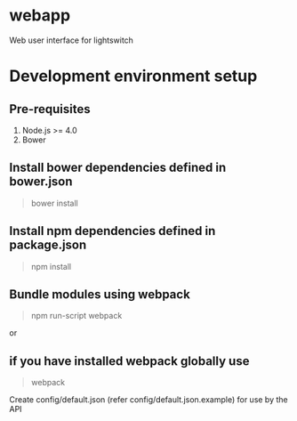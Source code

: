 # webapp
Web user interface for lightswitch

# Development environment setup

## Pre-requisites
1. Node.js >= 4.0
2. Bower

## Install bower dependencies defined in bower.json
> bower install

## Install npm dependencies defined in package.json
> npm install

## Bundle modules using webpack
> npm run-script webpack

or 
## if you have installed webpack globally use
> webpack

Create config/default.json (refer config/default.json.example) for use by the API
